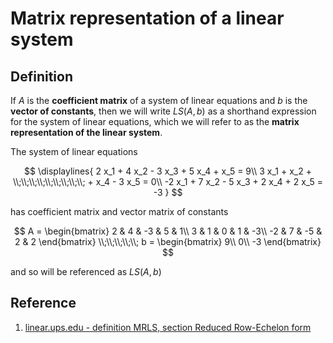 # Matrix representation of a linear system

## Definition

If $A$ is the **coefficient matrix** of a system of linear equations and $b$ is the **vector of constants**, then we will write $LS(A, b)$ as a shorthand expression for the system of linear equations, which we will refer to as the **matrix representation of the linear system**.

The system of linear equations

$$
\displaylines{
2 x_1 + 4 x_2 - 3 x_3 + 5 x_4 + x_5 = 9\\
3 x_1 + x_2 + \\;\\;\\;\\;\\;\\;\\;\\;\\; + x_4 - 3 x_5 = 0\\
-2 x_1 + 7 x_2 - 5 x_3 + 2 x_4 + 2 x_5 = -3
}
$$

has coefficient matrix and vector matrix of constants

$$
A =
\begin{bmatrix}
    2 & 4 & -3 & 5 & 1\\
    3 & 1 & 0 & 1 & -3\\
    -2 & 7 & -5 & 2 & 2
\end{bmatrix}
\\;\\;\\;\\;\\;
b =
\begin{bmatrix}
9\\
0\\
-3
\end{bmatrix}
$$

and so will be referenced as $LS(A, b)$

## Reference

1. [linear.ups.edu - definition MRLS, section Reduced Row-Echelon form](http://linear.ups.edu/html/section-RREF.html)